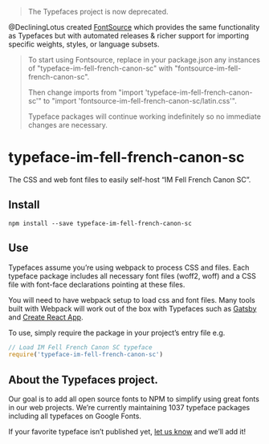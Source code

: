 >The Typefaces project is now deprecated.

@DecliningLotus created
[FontSource](https://github.com/fontsource/fontsource) which provides the
same functionality as Typefaces but with automated releases & richer
support for importing specific weights, styles, or language subsets.
>
>To start using Fontsource, replace in your package.json any instances of
"typeface-im-fell-french-canon-sc" with "fontsource-im-fell-french-canon-sc".
>
> Then change imports from "import 'typeface-im-fell-french-canon-sc'" to "import 'fontsource-im-fell-french-canon-sc/latin.css'".
>
>Typeface packages will continue working indefinitely so no immediate
>changes are necessary.

# typeface-im-fell-french-canon-sc

The CSS and web font files to easily self-host “IM Fell French Canon SC”.

## Install

`npm install --save typeface-im-fell-french-canon-sc`

## Use

Typefaces assume you’re using webpack to process CSS and files. Each typeface
package includes all necessary font files (woff2, woff) and a CSS file with
font-face declarations pointing at these files.

You will need to have webpack setup to load css and font files. Many tools built
with Webpack will work out of the box with Typefaces such as [Gatsby](https://github.com/gatsbyjs/gatsby)
and [Create React App](https://github.com/facebookincubator/create-react-app).

To use, simply require the package in your project’s entry file e.g.

```javascript
// Load IM Fell French Canon SC typeface
require('typeface-im-fell-french-canon-sc')
```

## About the Typefaces project.

Our goal is to add all open source fonts to NPM to simplify using great fonts in
our web projects. We’re currently maintaining 1037 typeface packages
including all typefaces on Google Fonts.

If your favorite typeface isn’t published yet, [let us know](https://github.com/KyleAMathews/typefaces)
and we’ll add it!
